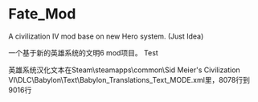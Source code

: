 # Fate_Mod
A civilization IV mod base on new Hero system. (Just Idea)

一个基于新的英雄系统的文明6 mod项目。 Test

英雄系统汉化文本在Steam\steamapps\common\Sid Meier's Civilization VI\DLC\Babylon\Text\Babylon_Translations_Text_MODE.xml里，8078行到9016行

